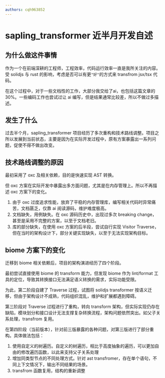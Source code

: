 ```yaml
---
authors: cqh963852
---
```


# sapling_transformer 近半月开发自述

## 为什么做这件事情

作为一个在前端深耕的工程师，工程效率，代码运行效率一直是我所关注的内容。受 solidjs 与 rust 的影响，考虑是否可以有更`"好"`的方式来 transfrom jsx/tsx 代码。

在这个过程中，对于一些文档性的工作，大部分我交给了ai，也包括这篇文章的 30%。一些编码工作也尝试过让 ai 编写，但是结果通常比较差，所以不做过多描述。

## 发生了什么

过去半个月，sapling_transformer 项目经历了多次重构和技术路线调整。项目之所以发展到当前状态，主要是因为在实际开发过程中，原有方案暴露出一系列问题，促使不得不做出改变。

## 技术路线调整的原因

最初采用了 oxc 及相关依赖，目的是快速实现 AST 转换。

但 oxc 方案在实际开发中暴露出多方面问题，尤其是在内存管理上。所以不再描述 oxc 方案下的变化。

1. 由于 oxc 过度追求性能，放弃了平稳的内存管理库，编写相关代码时异常痛苦，文档匮乏，仅靠 ai 阅读源码，维护难度极高。
2. 文档缺失，用例缺失。在 oxc 源码历史中，出现过多次 breaking change，甚至是采用不完整的方案，以至于文档老旧。
3. 库的部分缺失，在使用 oxc 方案的后半段，尝试自行实现 Visitor Traverse，但在当时的架构设计下，部分关键实现缺失，以至于无法实现架构目标。

## biome 方案下的变化

迁移到 biome 相关依赖后，项目的架构演进经历了四个阶段。

最初尝试直接使用 biome 的 transform 能力，但发现 biome 作为 lint/format 工具的定位，导致其转换接口无法满足语义转换的需求，实际功能受限。

为此，第二阶段自建了 Traverse 过程，试图将 solidjs transformer 按语义迁移，但由于架构设计不成熟，代码组织混乱，维护和扩展都遇到障碍。

第三阶段对 Traverse 过程进行了重构，转向 transform 架构，但实际实现仍存在缺陷，模块划分和接口设计无法支撑复杂转换流程，架构问题依然突出。如父子关系处理，transfrom 复用。

在第四阶段（当前版本），针对前三版暴露的各种问题，对第三版进行了部分重构。具体做法包括：

1. 使用自定义的树遍历。自定义的树遍历，相比于高度抽象的遍历，可以更加自由的修改遍历函数，以此来支持父子关系处理
2. 增加同类型节点的不同处理方式。针对 ast transfromer，存在单个语句，不同上下文情况下，输出不同结果的场景。
3. transfrom 函数复用，结构的重新调整
